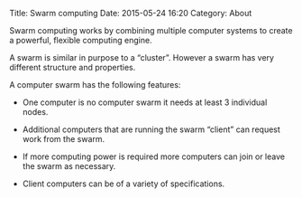 Title: Swarm computing
Date: 2015-05-24 16:20
Category: About

Swarm computing works by combining multiple computer systems to create a powerful, flexible computing engine.

A swarm is similar in purpose to a “cluster”. However a swarm has very different structure and properties.

A computer swarm has the following features:

+ One computer is no computer swarm it needs at least 3 individual nodes.

+ Additional computers that are running the swarm “client” can request work from the swarm.

+ If more computing power is required more computers can join or leave the swarm as necessary.

+ Client computers can be of a variety of specifications.